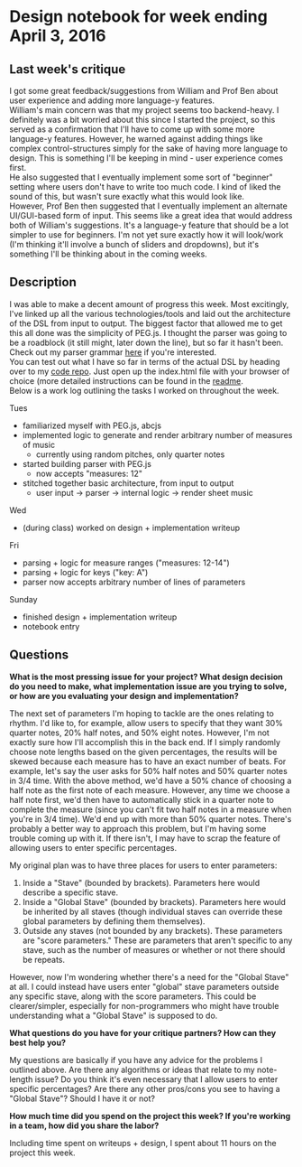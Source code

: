 # Design notebook for week ending April 3, 2016

## Last week's critique

I got some great feedback/suggestions from William and Prof Ben about user experience and adding more language-y features.  
William's main concern was that my project seems too backend-heavy.  I definitely was a bit worried about this since I started the project, so this served as a confirmation that I'll have to come up with some more language-y features.  However, he warned against adding things like complex control-structures simply for the sake of having more language to design.  This is something I'll be keeping in mind - user experience comes first.  
He also suggested that I eventually implement some sort of "beginner" setting where users don't have to write too much code.  I kind of liked the sound of this, but wasn't sure exactly what this would look like.  
However, Prof Ben then suggested that I eventually implement an alternate UI/GUI-based form of input.  This seems like a great idea that would address both of William's suggestions.  It's a language-y feature that should be a lot simpler to use for beginners.  I'm not yet sure exactly how it will look/work (I'm thinking it'll involve a bunch of sliders and dropdowns), but it's something I'll be thinking about in the coming weeks.

## Description

I was able to make a decent amount of progress this week.  Most excitingly, I've linked up all the various technologies/tools and laid out the architecture of the DSL from input to output.  The biggest factor that allowed me to get this all done was the simplicity of PEG.js.  I thought the parser was going to be a roadblock (it still might, later down the line), but so far it hasn't been.  Check out my parser grammar [here](https://github.com/milohan/sheet-music-gen/blob/master/parserGrammar.js) if you're interested.  
You can test out what I have so far in terms of the actual DSL by heading over to my [code repo](https://github.com/milohan/sheet-music-gen).  Just open up the index.html file with your browser of choice (more detailed instructions can be found in the [readme](https://github.com/milohan/sheet-music-gen/blob/master/README.md).  
Below is a work log outlining the tasks I worked on throughout the week.

Tues
- familiarized myself with PEG.js, abcjs
- implemented logic to generate and render arbitrary number of measures of music
	- currently using random pitches, only quarter notes
- started building parser with PEG.js
	- now accepts "measures: 12"
- stitched together basic architecture, from input to output
	- user input -> parser -> internal logic -> render sheet music

Wed
- (during class) worked on design + implementation writeup

Fri
- parsing + logic for measure ranges ("measures: 12-14")
- parsing + logic for keys ("key: A")
- parser now accepts arbitrary number of lines of parameters

Sunday
- finished design + implementation writeup
- notebook entry

## Questions

**What is the most pressing issue for your project? What design decision do
you need to make, what implementation issue are you trying to solve, or how
are you evaluating your design and implementation?**

The next set of parameters I'm hoping to tackle are the ones relating to rhythm.  I'd like to, for example, allow users to specify that they want 30% quarter notes, 20% half notes, and 50% eight notes.  However, I'm not exactly sure how I'll accomplish this in the back end.  If I simply randomly choose note lengths based on the given percentages, the results will be skewed because each measure has to have an exact number of beats.  For example, let's say the user asks for 50% half notes and 50% quarter notes in 3/4 time.  With the above method, we'd have a 50% chance of choosing a half note as the first note of each measure.  However, any time we choose a half note first, we'd then have to automatically stick in a quarter note to complete the measure (since you can't fit two half notes in a measure when you're in 3/4 time).  We'd end up with more than 50% quarter notes.  There's probably a better way to approach this problem, but I'm having some trouble coming up with it.  If there isn't, I may have to scrap the feature of allowing users to enter specific percentages.

My original plan was to have three places for users to enter parameters:
1. Inside a "Stave" (bounded by brackets).  Parameters here would describe a specific stave.
2. Inside a "Global Stave" (bounded by brackets).  Parameters here would be inherited by all staves (though individual staves can override these global parameters by defining them themselves).
3. Outside any staves (not bounded by any brackets).  These parameters are "score parameters." These are parameters that aren't specific to any stave, such as the number of measures or whether or not there should be repeats.

However, now I'm wondering whether there's a need for the "Global Stave" at all.  I could instead have users enter "global" stave parameters outside any specific stave, along with the score parameters.  This could be clearer/simpler, especially for non-programmers who might have trouble understanding what a "Global Stave" is supposed to do.

**What questions do you have for your critique partners? How can they best help
you?**

My questions are basically if you have any advice for the problems I outlined above. Are there any algorithms or ideas that relate to my note-length issue?  Do you think it's even necessary that I allow users to enter specific percentages?  Are there any other pros/cons you see to having a "Global Stave"? Should I have it or not?

**How much time did you spend on the project this week? If you're working in a
team, how did you share the labor?**

Including time spent on writeups + design, I spent about 11 hours on the project this week.